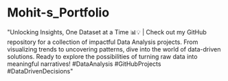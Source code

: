 # Mohit-s_Portfolio
"Unlocking Insights, One Dataset at a Time 📊💡 | Check out my GitHub repository for a collection of impactful Data Analysis projects. From visualizing trends to uncovering patterns, dive into the world of data-driven solutions. Ready to explore the possibilities of turning raw data into meaningful narratives! #DataAnalysis #GitHubProjects #DataDrivenDecisions"




